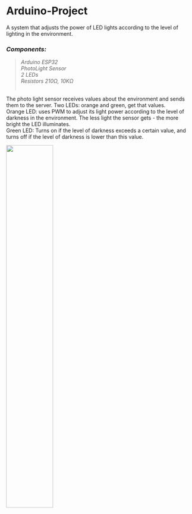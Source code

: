 # Arduino-Project

A system that adjusts the power of LED lights according to the level of lighting in the environment.

<i><h3>Components:</h3>
> Arduino ESP32         <br>
> PhotoLight Sensor     <br>
> 2 LEDs                <br>
> Resistors 210Ω, 10KΩ  </i><br><br>

The photo light sensor receives values about the environment and sends them to the server. Two LEDs: orange and green, get that values.<br>
Orange LED: uses PWM to adjust its light power according to the level of darkness in the environment. The less light the sensor gets - the more bright the LED illuminates.<br>
Green LED: Turns on if the level of darkness exceeds a certain value, and turns off if the level of darkness is lower than this value.


<img src="https://user-images.githubusercontent.com/77194094/119560517-b5f9be80-bdac-11eb-9cb2-10a7d8d1c3d5.png" width="50%" height="50%">


